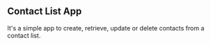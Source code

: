 ## Contact List App

It's a simple app to create, retrieve, update or delete contacts from a contact list.
